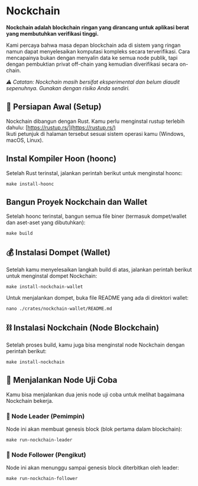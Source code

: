# Nockchain

**Nockchain adalah blockchain ringan yang dirancang untuk aplikasi berat yang membutuhkan verifikasi tinggi.**

Kami percaya bahwa masa depan blockchain ada di sistem yang ringan namun dapat menyelesaikan komputasi kompleks secara terverifikasi. Cara mencapainya bukan dengan menyalin data ke semua node publik, tapi dengan pembuktian privat off-chain yang kemudian diverifikasi secara on-chain.

*⚠️ Catatan: Nockchain masih bersifat eksperimental dan belum diaudit sepenuhnya. Gunakan dengan risiko Anda sendiri.*


## 🔧 Persiapan Awal (Setup)

Nockchain dibangun dengan Rust. Kamu perlu menginstal rustup terlebih dahulu: [https://rustup.rs/](https://rustup.rs/)
<br>Ikuti petunjuk di halaman tersebut sesuai sistem operasi kamu (Windows, macOS, Linux).

## Instal Kompiler Hoon (hoonc)
Setelah Rust terinstal, jalankan perintah berikut untuk menginstal hoonc:

```
make install-hoonc
```

## Bangun Proyek Nockchain dan Wallet
Setelah hoonc terinstal, bangun semua file biner (termasuk dompet/wallet dan aset-aset yang dibutuhkan):
```
make build
```

## 💰 Instalasi Dompet (Wallet)

Setelah kamu menyelesaikan langkah build di atas, jalankan perintah berikut untuk menginstal dompet Nockchain:

```
make install-nockchain-wallet
```
Untuk menjalankan dompet, buka file README yang ada di direktori wallet:
```
nano ./crates/nockchain-wallet/README.md
```

## ⛓ Instalasi Nockchain (Node Blockchain)

Setelah proses build, kamu juga bisa menginstal node Nockchain dengan perintah berikut:

```
make install-nockchain
```


## 🧪 Menjalankan Node Uji Coba

Kamu bisa menjalankan dua jenis node uji coba untuk melihat bagaimana Nockchain bekerja.<br>

### 🔹 Node Leader (Pemimpin)<br>
Node ini akan membuat genesis block (blok pertama dalam blockchain):<br>

```
make run-nockchain-leader
```

### 🔸 Node Follower (Pengikut)
Node ini akan menunggu sampai genesis block diterbitkan oleh leader:

```
make run-nockchain-follower
```

